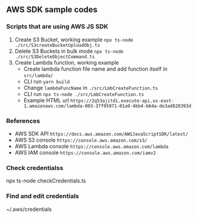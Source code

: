 ## AWS SDK sample codes

### Scripts that are using AWS JS SDK

1. Create S3 Bucket, working example `npx ts-node ./src/S3createBucketUploadObj.ts`
2. Delete S3 Buckets in bulk mode `npx ts-node ./src/S3DeleteObjectCommand.ts`
3. Create Lambda function, working example
   - Create lambda function file name and add function itself in `src/lambda/`
   - CLI run `yarn build`
   - Change `lambdaFuncName` in `./src/LmbCreateFunction.ts`
   - CLI run `npx ts-node ./src/LmbCreateFunction.ts`
   - Example HTML url `https://2q53ajitdi.execute-api.us-east-1.amazonaws.com/lambda-003-37f95971-01a9-4bb4-b64a-de3ad828393d`

### References

- AWS SDK API `https://docs.aws.amazon.com/AWSJavaScriptSDK/latest/`
- AWS S3 console `https://console.aws.amazon.com/s3/`
- AWS Lambda console `https://console.aws.amazon.com/lambda`
- AWS IAM console `https://console.aws.amazon.com/iamv2`

### Check credentialss

npx ts-node checkCredentials.ts

### Find and edit credentials

~/.aws/credentials
